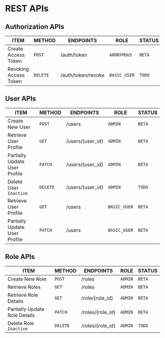# REST APIs

## Authorization APIs

| ITEM                  | METHOD   | ENDPOINTS          | ROLE         | STATUS |
| --------------------- | -------- | ------------------ | ------------ | ------ |
| Create Access Token   | `POST`   | /auth/token        | `ANONYMOUS`  | `BETA` |
| Revoking Access Token | `DELETE` | /auth/token/revoke | `BASIC_USER` | `TODO` |


## User APIs

| ITEM                          | METHOD   | ENDPOINTS        | ROLE         | STATUS |
| ----------------------------- | -------- | ---------------- | ------------ | ------ |
| Create New User               | `POST`   | /users           | `ADMIN`      | `BETA` |
| Retrieve User Profile         | `GET`    | /users/{user_id} | `ADMIN`      | `BETA` |
| Partially Update User Profile | `PATCH`  | /users/{user_id} | `ADMIN`      | `BETA` |
| Delete User `Inactive`        | `DELETE` | /users/{user_id} | `ADMIN`      | `TODO` |
| Retrieve User Profile         | `GET`    | /users           | `BASIC_USER` | `BETA` |
| Partially Update User Profile | `PATCH`  | /users           | `BASIC_USER` | `BETA` |

## Role APIs

| ITEM                          | METHOD   | ENDPOINTS        | ROLE    | STATUS |
| ----------------------------- | -------- | ---------------- | ------- | ------ |
| Create New Role               | `POST`   | /roles           | `ADMIN` | `BETA` |
| Retrieve Roles                | `GET`    | /roles           | `ADMIN` | `BETA` |
| Retrieve Role Details         | `GET`    | /role/{role_id}  | `ADMIN` | `BETA` |
| Partially Update Role Details | `PATCH`  | /roles/{role_id} | `ADMIN` | `BETA` |
| Delete Role `Inactive`        | `DELETE` | /roles/{role_id} | `ADMIN` | `TODO` |

